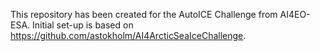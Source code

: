 This repository has been created for the AutoICE Challenge from AI4EO-ESA. 
Initial set-up is based on https://github.com/astokholm/AI4ArcticSeaIceChallenge.
